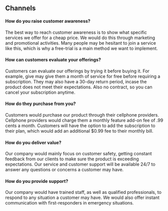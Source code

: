 ## Channels
#### How do you raise customer awareness?
The best way to reach customer awareness is to show what specific services we offer for a cheap price. We would do this through marketing and promotional activities. Many people may be hesitant to join a service like this, which is why a free-trial is a main method we want to implement.

#### How can customers evaluate your offerings?
Customers can evaluate our offerings by trying it before buying it. For example, give may give them a month of service for free before requiring a subscription. They may also have a 30-day return period, incase the product does not meet their expectations. Also no contract, so you can cancel your subscription anytime.

#### How do they purchase from you?
Customers would purchase our product through their cellphone providers. Cellphone providers would charge them a monthly feature add-on fee of .99 cents a month. Customers will have the option to add the subscription to their plan, which would add an additional $0.99 fee to their monthly bill.

#### How do you deliver value?
Our company would mainly focus on customer safety, getting constant feedback from our clients to make sure the product is exceeding expectations. Our service and customer support will be available 24/7 to answer any questions or concerns a customer may have.

#### How do you provide support?
Our company would have trained staff, as well as qualified professionals, to respond to any situation a customer may have. We would also offer instant communication with first-responders in emergency situations.
